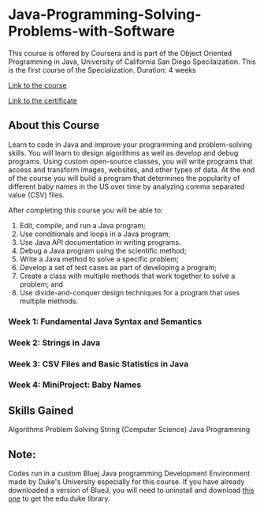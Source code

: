 # Java-Programming-Solving-Problems-with-Software
This course is offered by Coursera and is part of the Object Oriented Programming in Java, University of California San Diego Specilaization.
This is the first course of the Specialization. Duration: 4 weeks

[Link to the course](https://www.coursera.org/learn/java-programming/)

[Link to the certificate](https://drive.google.com/file/d/1qY6neSxcko8EqBBwxKeft8LTJjhCjcoc/view?usp=sharing)

## About this Course
Learn to code in Java and improve your programming and problem-solving skills. You will learn to design algorithms as well as develop and debug programs. Using custom open-source classes, you will write programs that access and transform images, websites, and other types of data. At the end of the course you will build a program that determines the popularity of different baby names in the US over time by analyzing comma separated value (CSV) files. 

After completing this course you will be able to:
1. Edit, compile, and run a Java program;
2. Use conditionals and loops in a Java program;
3. Use Java API documentation in writing programs. 
4. Debug a Java program using the scientific method;
5. Write a Java method to solve a specific problem;
6. Develop a set of test cases as part of developing a program;
7. Create a class with multiple methods that work together to solve a problem; and
8. Use divide-and-conquer design techniques for a program that uses multiple methods.

### Week 1: Fundamental Java Syntax and Semantics
### Week 2: Strings in Java
### Week 3: CSV Files and Basic Statistics in Java
### Week 4: MiniProject: Baby Names


## Skills Gained
Algorithms   Problem Solving    String (Computer Science)   Java Programming

## Note:
Codes run in a custom Bluej Java programming Development Environment made by Duke's University especially for this course. If you have already downloaded a version of BlueJ, you will need to uninstall and download [this one](https://www.dukelearntoprogram.com//downloads/bluej.php) to get the edu.duke library.
